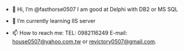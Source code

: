 - 👋 Hi, I’m @fasthorse0507
      I  am good at Delphi with DB2 or MS SQL       
- 🌱 I’m currently learning IIS server

- 📫 How to reach me:
      TEL: 0982116249
      E-mail: house0507@yahoo.com.tw
              or
              revictory0507@gmail.com.

<!---
fasthorse0507/fasthorse0507 is a ✨ special ✨ repository because its `README.md` (this file) appears on your GitHub profile.
You can click the Preview link to take a look at your changes.
--->
